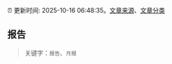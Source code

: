 :alarm_clock: 更新时间: 2025-10-16 06:48:35。[文章来源](/README.md)、[文章分类](/TAGS.md)

## 报告


> 关键字：`报告`、`月报`



